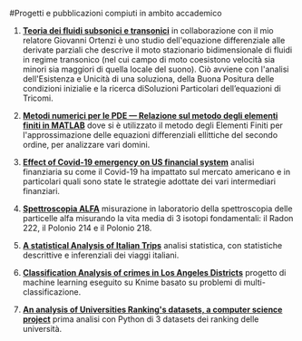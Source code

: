 #Progetti e pubblicazioni compiuti in ambito accademico

1) **<a href="https://github.com/liliagrasso/progettiepubblicazioni/blob/main/Tesi_Lilia.pdf">Teoria dei fluidi subsonici e transonici</a>** in collaborazione con il mio relatore Giovanni Ortenzi è uno studio dell'equazione differenziale alle derivate parziali
che descrive il moto stazionario bidimensionale di fluidi in regime transonico (nel cui campo di moto coesistono velocità sia minori sia maggiori di quella locale del suono).
Ciò avviene con l'analisi dell'Esistenza e Unicità di una soluziona, della Buona Positura delle condizioni inizialie e la ricerca diSoluzioni Particolari dell’equazioni di Tricomi.

2) **<a href="https://github.com/liliagrasso/progettiepubblicazioni/blob/main/RelazioneMetodi_Iavarone_Grasso.pdf">Metodi numerici per le PDE — Relazione sul metodo degli elementi finiti in MATLAB</a>** dove si è utilizzato il metodo degli Elementi Finiti 
per l'approssimazione delle equazioni differenziali ellittiche del secondo ordine, per analizzare vari domini.

3) **<a href="https://github.com/liliagrasso/progettiepubblicazioni/blob/main/Effect%20of%20Covid%20emergency%20on%20US%20financial%20system%20(5).pdf">Effect of Covid-19 emergency on US financial system</a>** analisi finanziaria su come il Covid-19 ha impattato sul mercato americano e in particolari quali sono state le strategie
adottate dei vari intermediari finanziari. 

4) **<a href="https://github.com/liliagrasso/progettiepubblicazioni/blob/main/RelazioneSpettroscopiaAlfa%20(1).pdf">Spettroscopia ALFA</a>** misurazione in laboratorio della spettroscopia delle particelle alfa misurando la vita media di 3 isotopi fondamentali: il Radon 222, il Polonio 214 e il Polonio 218.

5) **<a href="https://github.com/liliagrasso/progettiepubblicazioni/blob/main/Lilia_Grasso_813210_Statistical_Analysis_on_Italian_trips.pdf">A statistical Analysis of Italian Trips</a>** analisi statistica, con statistiche descrittive e inferenziali dei viaggi italiani. 

6) **<a href="https://github.com/liliagrasso/progettiepubblicazioni/blob/main/Classification%20Analysis%20of%20Crimes%20in%20the%20LosAngeles%E2%80%99%20districts.pdf">Classification Analysis of crimes in Los Angeles Districts</a>** progetto di machine learning eseguito su Knime basato su problemi di multi-classificazione. 

7) **<a href="https://github.com/liliagrasso/FCSproject/blob/main/FoCS_Project_Grasso_Marnati.ipynb ">An analysis of Universities Ranking's datasets, a computer science project</a>** prima analisi con Python di 3 datasets dei ranking delle università.

